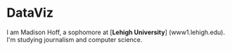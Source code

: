 # DataViz
I am Madison Hoff, a sophomore at [**Lehigh University**] (www1.lehigh.edu). I'm studying journalism and computer science.
